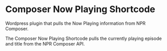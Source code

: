# Composer Now Playing Shortcode
Wordpress plugin that pulls the Now Playing information from NPR Composer. 

The Composer Now Playing Shortcode pulls the currently playing episode and title from the NPR Composer API.


